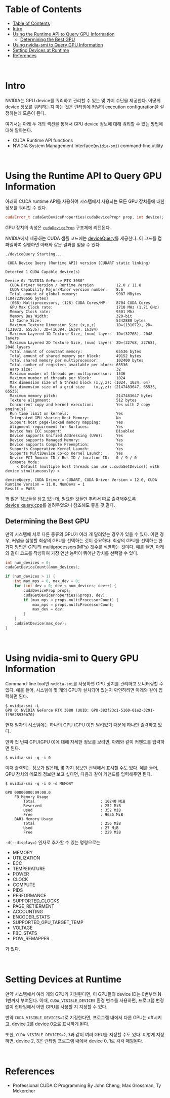 # Table of Contents

- [Table of Contents](#table-of-contents)
- [Intro](#intro)
- [Using the Runtime API to Query GPU Information](#using-the-runtime-api-to-query-gpu-information)
  - [Determining the Best GPU](#determining-the-best-gpu)
- [Using nvidia-smi to Query GPU Information](#using-nvidia-smi-to-query-gpu-information)
- [Setting Devices at Runtime](#setting-devices-at-runtime)
- [References](#references)

<br>

# Intro

NVIDIA는 GPU device를 쿼리하고 관리할 수 있는 몇 가지 수단을 제공한다. 어떻게 device 정보를 쿼리하는지 아는 것은 런타임에 커널의 execution configuration을 설정하는데 도움이 된다.

여기서는 아래 두 개의 섹션을 통해서 GPU device 정보에 대해 쿼리할 수 있는 방법에 대해 알아본다.

- CUDA Runtime API functions
- NVIDIA System Management Interface(`nvidia-smi`) command-line utility

<br>

# Using the Runtime API to Query GPU Information

아래의 CUDA runtime API를 사용하여 시스템에서 사용되는 모든 GPU 장치들에 대한 정보를 쿼리할 수 있다.

```c++
cudaError_t cudaGetDeviceProperties(cudaDeviceProp* prop, int device);
```

GPU 장치의 속성은 [`cudaDeviceProp`](https://docs.nvidia.com/cuda/cuda-runtime-api/structcudaDeviceProp.html#structcudaDeviceProp) 구조체에 리턴된다.

NVIDIA에서 제공하는 CUDA 샘플 코드에는 [deviceQuery](https://github.com/NVIDIA/cuda-samples/tree/master/Samples/1_Utilities/deviceQuery)를 제공한다. 이 코드를 컴파일하여 실행하면 아래와 같은 결과를 얻을 수 있다.
```
./deviceQuery Starting...

 CUDA Device Query (Runtime API) version (CUDART static linking)

Detected 1 CUDA Capable device(s)

Device 0: "NVIDIA GeForce RTX 3080"
  CUDA Driver Version / Runtime Version          12.0 / 11.8
  CUDA Capability Major/Minor version number:    8.6
  Total amount of global memory:                 9987 MBytes (10472390656 bytes)
  (068) Multiprocessors, (128) CUDA Cores/MP:    8704 CUDA Cores
  GPU Max Clock rate:                            1710 MHz (1.71 GHz)
  Memory Clock rate:                             9501 Mhz
  Memory Bus Width:                              320-bit
  L2 Cache Size:                                 5242880 bytes
  Maximum Texture Dimension Size (x,y,z)         1D=(131072), 2D=(131072, 65536), 3D=(16384, 16384, 16384)
  Maximum Layered 1D Texture Size, (num) layers  1D=(32768), 2048 layers
  Maximum Layered 2D Texture Size, (num) layers  2D=(32768, 32768), 2048 layers
  Total amount of constant memory:               65536 bytes
  Total amount of shared memory per block:       49152 bytes
  Total shared memory per multiprocessor:        102400 bytes
  Total number of registers available per block: 65536
  Warp size:                                     32
  Maximum number of threads per multiprocessor:  1536
  Maximum number of threads per block:           1024
  Max dimension size of a thread block (x,y,z): (1024, 1024, 64)
  Max dimension size of a grid size    (x,y,z): (2147483647, 65535, 65535)
  Maximum memory pitch:                          2147483647 bytes
  Texture alignment:                             512 bytes
  Concurrent copy and kernel execution:          Yes with 2 copy engine(s)
  Run time limit on kernels:                     Yes
  Integrated GPU sharing Host Memory:            No
  Support host page-locked memory mapping:       Yes
  Alignment requirement for Surfaces:            Yes
  Device has ECC support:                        Disabled
  Device supports Unified Addressing (UVA):      Yes
  Device supports Managed Memory:                Yes
  Device supports Compute Preemption:            Yes
  Supports Cooperative Kernel Launch:            Yes
  Supports MultiDevice Co-op Kernel Launch:      Yes
  Device PCI Domain ID / Bus ID / location ID:   0 / 9 / 0
  Compute Mode:
     < Default (multiple host threads can use ::cudaSetDevice() with device simultaneously) >

deviceQuery, CUDA Driver = CUDART, CUDA Driver Version = 12.0, CUDA Runtime Version = 11.8, NumDevs = 1
Result = PASS
```

꽤 많은 정보들을 담고 있는데, 필요한 것들만 추려서 따로 출력해주도록 [device_query.cpp](/code/cuda/device_query/device_query.cpp)를 올려두었으니 참조해도 좋을 것 같다.

## Determining the Best GPU

만약 시스템에 서로 다른 종류의 GPU가 여러 개 달려있는 경우가 있을 수 있다. 이런 경우, 커널을 실행할 최상의 GPU를 선택하는 것이 중요하다. 최상의 GPU를 선택하는 한 가지 방법은 GPU의 multiprocessors(MPs) 갯수를 식별하는 것이다. 예를 들면, 아래와 같이 코드를 작성하여 가장 연산 능력이 뛰어난 장치를 선택할 수 있다.

```c++
int num_devices = 0;
cudaGetDeviceCount(&num_devices);

if (num_devices > 1) {
    int max_mps = 0, max_dev = 0;
    for (int dev = 0; dev < num_devices; dev++) {
        cudaDeviceProp props;
        cudaGetDeviceProperties(&props, dev);
        if (max_mps < props.multiProcessorCount) {
            max_mps = props.multiProcessorCount;
            max_dev = dev;
        }
    }
    cudaSetDevice(max_dev);
}
```

<br>

# Using nvidia-smi to Query GPU Information

Command-line tool인 `nvidia-smi`를 사용하면 GPU 장치를 관리하고 모니터링할 수 있다. 예를 들어, 시스템에 몇 개의 GPU가 설치되어 있는지 확인하려면 아래와 같이 입력하면 된다.
```
$ nvidia-smi -L
GPU 0: NVIDIA GeForce RTX 3080 (UUID: GPU-382f23c1-5160-01e2-3291-ff9628930b70)
```

현재 필자의 시스템에는 하나의 GPU (GPU 0)만 달려있기 때문에 하나만 출력하고 있다.

만약 첫 번째 GPU(GPU 0)에 대해 자세한 정보를 보려면, 아래와 같이 커맨드를 입력하면 된다.
```
$ nvidia-smi -q -i 0
```

이때 출력되는 정보가 많은데, 몇 가지 정보만 선택해서 표시할 수도 있다. 예를 들어, GPU 장치의 메모리 정보만 보고 싶다면, 다음과 같이 커맨드를 입력해주면 된다.
```
$ nvidia-smi -q -i 0 -d MEMORY

GPU 00000000:09:00.0
    FB Memory Usage
        Total                             : 10240 MiB
        Reserved                          : 252 MiB
        Used                              : 352 MiB
        Free                              : 9635 MiB
    BAR1 Memory Usage
        Total                             : 256 MiB
        Used                              : 27 MiB
        Free                              : 229 MiB
```

`-d(--display=)` 인자로 추가할 수 있는 명령으로는 

- MEMORY
- UTILIZATION
- ECC
- TEMPERATURE
- POWER
- CLOCK
- COMPUTE
- PIDS
- PERFORMANCE
- SUPPORTED_CLOCKS
- PAGE_RETIERMENT
- ACCOUNTING
- ENCODER_STATS
- SUPPORTED_GPU_TARGET_TEMP
- VOLTAGE
- FBC_STATS
- POW_REMAPPER

가 있다.

<br>

# Setting Devices at Runtime

만약 시스템에서 여러 개의 GPU가 지원된다면, 이 GPU들의 device ID는 0번부터 N-1번까지 부여된다. 이때, `CUDA_VISIBLE_DEVICES` 환경 변수를 사용하면, 프로그램 변경없이 런타임에서 어떤 GPU를 사용할 지 지정할 수 있다.

만약 `CUDA_VISIBLE_DEVICES=2`로 지정한다면, 프로그램 내에서 다른 GPU는 off시키고, device 2를 device 0으로 표시하게 된다.

또한, `CUDA_VISIBLE_DEVICES=2,3`과 같이 여러 GPU를 지정할 수도 있다. 이렇게 지정하면, device 2, 3은 런타임 프로그램 내에서 device 0, 1로 각각 매핑된다.


<br>

# References

- Professional CUDA C Programming By John Cheng, Max Grossman, Ty Mckercher